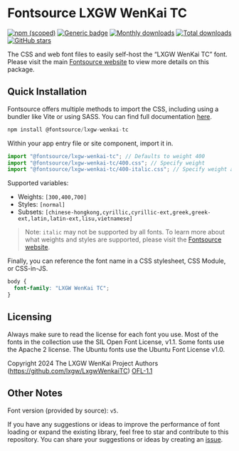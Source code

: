 # Fontsource LXGW WenKai TC

[![npm (scoped)](https://img.shields.io/npm/v/@fontsource/lxgw-wenkai-tc?color=brightgreen)](https://www.npmjs.com/package/@fontsource/lxgw-wenkai-tc) [![Generic badge](https://img.shields.io/badge/fontsource-passing-brightgreen)](https://github.com/fontsource/fontsource) [![Monthly downloads](https://badgen.net/npm/dm/@fontsource/lxgw-wenkai-tc)](https://github.com/fontsource/fontsource) [![Total downloads](https://badgen.net/npm/dt/@fontsource/lxgw-wenkai-tc)](https://github.com/fontsource/fontsource) [![GitHub stars](https://img.shields.io/github/stars/fontsource/fontsource.svg?style=social&label=Star)](https://github.com/fontsource/fontsource/stargazers)

The CSS and web font files to easily self-host the “LXGW WenKai TC” font. Please visit the main [Fontsource website](https://fontsource.org/fonts/lxgw-wenkai-tc) to view more details on this package.

## Quick Installation

Fontsource offers multiple methods to import the CSS, including using a bundler like Vite or using SASS. You can find full documentation [here](https://fontsource.org/docs/getting-started/introduction).

```javascript
npm install @fontsource/lxgw-wenkai-tc
```

Within your app entry file or site component, import it in.

```javascript
import "@fontsource/lxgw-wenkai-tc"; // Defaults to weight 400
import "@fontsource/lxgw-wenkai-tc/400.css"; // Specify weight
import "@fontsource/lxgw-wenkai-tc/400-italic.css"; // Specify weight and style
```

Supported variables:
- Weights: `[300,400,700]`
- Styles: `[normal]`
- Subsets: `[chinese-hongkong,cyrillic,cyrillic-ext,greek,greek-ext,latin,latin-ext,lisu,vietnamese]`

> Note: `italic` may not be supported by all fonts. To learn more about what weights and styles are supported, please visit the [Fontsource website](https://fontsource.org/fonts/lxgw-wenkai-tc).

Finally, you can reference the font name in a CSS stylesheet, CSS Module, or CSS-in-JS.

```css
body {
  font-family: "LXGW WenKai TC";
}
```

## Licensing
Always make sure to read the license for each font you use. Most of the fonts in the collection use the SIL Open Font License, v1.1. Some fonts use the Apache 2 license. The Ubuntu fonts use the Ubuntu Font License v1.0.

Copyright 2024 The LXGW WenKai Project Authors (https://github.com/lxgw/LxgwWenkaiTC)
[OFL-1.1](https://openfontlicense.org)

## Other Notes
Font version (provided by source): `v5`.

If you have any suggestions or ideas to improve the performance of font loading or expand the existing library, feel free to star and contribute to this repository. You can share your suggestions or ideas by creating an [issue](https://github.com/fontsource/fontsource/issues).
